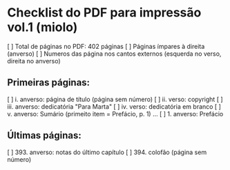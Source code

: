 # Checklist do PDF para impressão vol.1 (miolo)

[ ] Total de páginas no PDF: 402 páginas
[ ] Páginas ímpares à direita (anverso)
[ ] Numeros das página nos cantos externos
    (esquerda no verso, direita no anverso)

## Primeiras páginas:

[ ] i. anverso: página de título (página sem número)
[ ] ii. verso: copyright
[ ] iii. anverso: dedicatória "Para Marta"
[ ] iv. verso: dedicatória em branco
[ ] v. anverso: Sumário (primeito item = Prefácio, p. 1)
...
[ ] 1. anverso: Prefácio

## Últimas páginas:

[ ] 393. anverso: notas do último capítulo
[ ] 394. colofão (página sem número)

